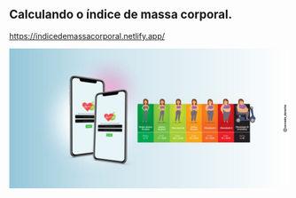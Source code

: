 ## Calculando o índice de massa corporal.

https://indicedemassacorporal.netlify.app/

<div>
    <img src="src/walpapper.jpg">
</div>

